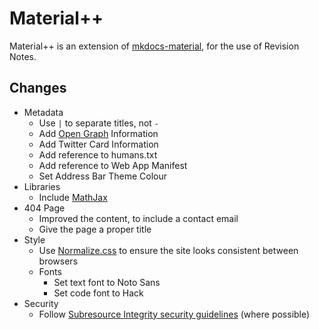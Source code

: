 Material++
==========

Material++ is an extension of [mkdocs-material], for the use of Revision Notes.

## Changes

- Metadata
  - Use `|` to separate titles, not `-`
  - Add [Open Graph] Information
  - Add Twitter Card Information
  - Add reference to humans.txt
  - Add reference to Web App Manifest
  - Set Address Bar Theme Colour
- Libraries
  - Include [MathJax]
- 404 Page
  - Improved the content, to include a contact email
  - Give the page a proper title
- Style
  - Use [Normalize.css] to ensure the site looks consistent between browsers
  - Fonts
    - Set text font to Noto Sans
    - Set code font to Hack
- Security
  - Follow [Subresource Integrity security guidelines] (where possible)

[mkdocs-material]: https://github.com/squidfunk/mkdocs-material
[Open Graph]: http://ogp.me/
[MathJax]: https://www.mathjax.org/
[Normalize.css]: https://necolas.github.io/normalize.css/
[Subresource Integrity security guidelines]: https://wiki.mozilla.org/Security/Guidelines/Web_Security#Subresource_Integrity
